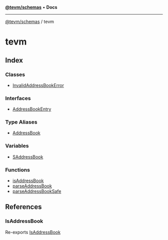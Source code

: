 [**@tevm/schemas**](../README.md) • **Docs**

***

[@tevm/schemas](../modules.md) / tevm

# tevm

## Index

### Classes

- [InvalidAddressBookError](classes/InvalidAddressBookError.md)

### Interfaces

- [AddressBookEntry](interfaces/AddressBookEntry.md)

### Type Aliases

- [AddressBook](type-aliases/AddressBook.md)

### Variables

- [SAddressBook](variables/SAddressBook.md)

### Functions

- [isAddressBook](functions/isAddressBook.md)
- [parseAddressBook](functions/parseAddressBook.md)
- [parseAddressBookSafe](functions/parseAddressBookSafe.md)

## References

### IsAddressBook

Re-exports [IsAddressBook](../types/type-aliases/IsAddressBook.md)
